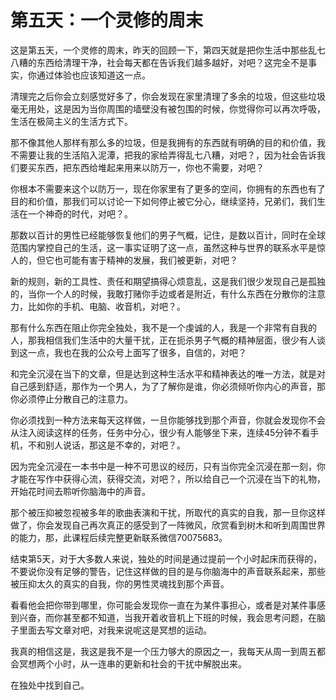 # 第五天：一个灵修的周末

这是第五天，一个灵修的周末，昨天的回顾一下，第四天就是把你生活中那些乱七八糟的东西给清理干净，社会每天都在告诉我们越多越好，对吧？这完全不是事实，你通过体验也应该知道这一点。

清理完之后你会立刻感觉好多了，你会发现在家里清理了多余的垃圾，但这些垃圾毫无用处，这是因为当你周围的墙壁没有被包围的时候，你觉得你可以再次呼吸，生活在极简主义的生活方式下。

那不像其他人那样有那么多的垃圾，但是我拥有的东西就有明确的目的和价值，我不需要让我的生活陷入泥潭，把我的家给弄得乱七八糟，对吧？，因为社会告诉我们要买东西，把东西给堆起来用来以防万一，你也不需要，对吧？

你根本不需要来这个以防万一，现在你家里有了更多的空间，你拥有的东西也有了目的和价值，那我们可以讨论一下如何停止被它分心，继续坚持，兄弟们，我们生活在一个神奇的时代，对吧？。

那数以百计的男性已经能够恢复他们的男子气概，记住，是数以百计，同时在全球范围内掌控自己的生活，这一事实证明了这一点，虽然这种与世界的联系水平是惊人的，但它也可能有害于精神的发展，我们被更新，对吧？

新的规则，新的工具性、责任和期望搞得心烦意乱，这是我们很少发现自己是孤独的，当你一个人的时候，我敢打赌你手边或者是附近，有什么东西在分散你的注意力，比如你的手机、电脑、收音机，对吧？。

那有什么东西在阻止你完全独处，我不是一个虔诚的人，我是一个非常有自我的人，那我相信我们生活中的大量干扰，正在扼杀男子气概的精神层面，很少有人谈到这一点，我也在我的公众号上面写了很多，自信的，对吧？

和完全沉浸在当下的文章，但是达到这种生活水平和精神表达的唯一方法，就是对自己感到舒适，那作为一个男人，为了了解你是谁，你必须倾听你内心的声音，那你必须停止分散自己的注意力。

你必须找到一种方法来每天这样做，一旦你能够找到那个声音，你就会发现你不会从注入阅读这样的任务，任务中分心，很少有人能够坐下来，连续45分钟不看手机，不和别人说话，那这是不幸的，对吧？。

因为完全沉浸在一本书中是一种不可思议的经历，只有当你完全沉浸在那一刻，你才能在写作中获得心流，获得交流，对吧？，所以给自己一个沉浸在当下的礼物，开始花时间去聆听你脑海中的声音。

那个被压抑被忽视被多年的歌曲表演和干扰，所取代的真实的自我，那一旦你这样做了，你会发现自己再次真正的感受到了一阵微风，欣赏看到树木和听到周围世界的能力，那，此课程后续完整更新联系微信70075683。

结束第5天，对于大多数人来说，独处的时间是通过提前一个小时起床而获得的，不要说你没有足够的警告，记住这样做的目的是与你脑海中的声音联系起来，那些被压抑太久的真实的自我，你的男性灵魂找到那个声音。

看看他会把你带到哪里，你可能会发现你一直在为某件事担心，或者是对某件事感到兴奋，而你甚至都不知道，当我开着收音机上下班的时候，我会思考问题，在脑子里面去写文章对吧，对我来说呢这是冥想的运动。

我真的相信这是，我这是我不是一个压力够大的原因之一，我每天从周一到周五都会冥想两个小时，从一连串的更新和社会的干扰中解脱出来。

在独处中找到自己。